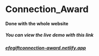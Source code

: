 # Connection_Award

#### Done with the whole website

##### You can view the live demo with this link

##### <a href="https://efegiftconnection-award.netlify.app/">efegiftconnection-award.netlify.app</a>